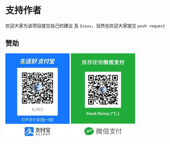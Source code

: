 
# 支持作者

欢迎大家为该项目提交自己的建议 及 `Issus`，当然也欢迎大家提交 `push request`

## 赞助

![](./assets/alipay.jpg)
![](./assets/wechat_pay.jpg)